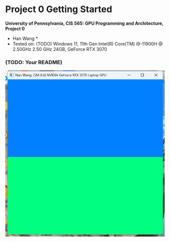 Project 0 Getting Started
====================

**University of Pennsylvania, CIS 565: GPU Programming and Architecture, Project 0**

* Han Wang
  * 
* Tested on: (TODO) Windows 11, 11th Gen Intel(R) Core(TM) i9-11900H @ 2.50GHz   2.50 GHz 24GB, GeForce RTX 3070 

### (TODO: Your README)

![Screenshot](images/part1.png)
